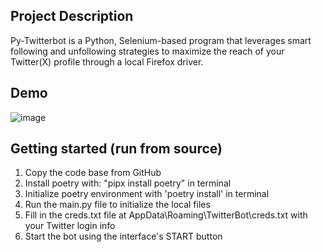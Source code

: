 ## Project Description
Py-Twitterbot is a Python, Selenium-based program that leverages smart following and unfollowing strategies to maximize the reach of your Twitter(X) profile through a local Firefox driver.
## Demo
![image](https://github.com/matthewmiglio/TarkBot/assets/105177840/ecfa09c9-3cc4-4004-91b0-3394ceb285be)
## Getting started (run from source)
1. Copy the code base from GitHub
2. Install poetry with: "pipx install poetry" in terminal
3. Initialize poetry environment with 'poetry install' in terminal
4. Run the main.py file to initialize the local files
5. Fill in the creds.txt file at AppData\Roaming\TwitterBot\creds.txt with your Twitter login info
6. Start the bot using the interface's START button
